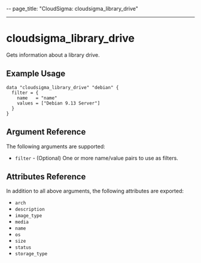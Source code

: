 --
page_title: "CloudSigma: cloudsigma_library_drive"

---

# cloudsigma_library_drive

Gets information about a library drive.


## Example Usage

```hcl
data "cloudsigma_library_drive" "debian" {
  filter = {
    name   = "name"
    values = ["Debian 9.13 Server"]
  }
}
```


## Argument Reference

The following arguments are supported:

* `filter` - (Optional) One or more name/value pairs to use as filters.


## Attributes Reference

In addition to all above arguments, the following attributes are exported:

* `arch`
* `description`
* `image_type`
* `media`
* `name`
* `os`
* `size`
* `status`
* `storage_type`
